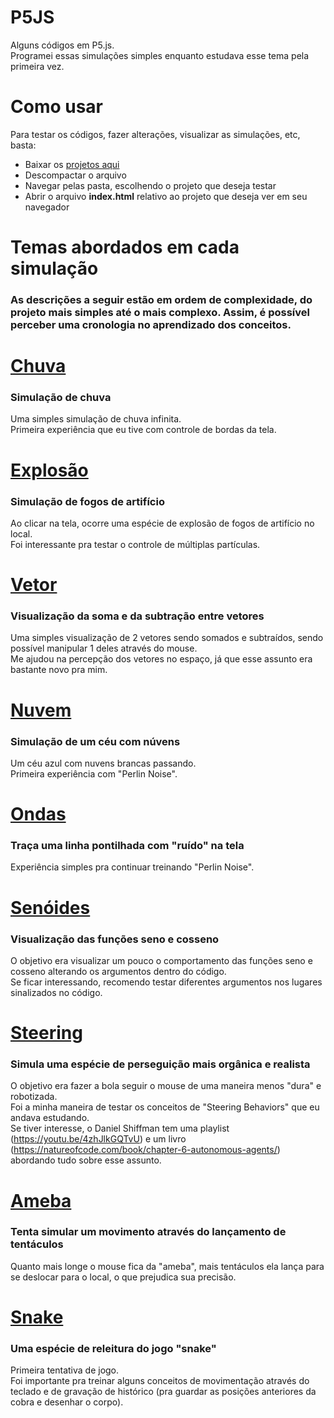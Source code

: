 # P5JS
Alguns códigos em P5.js.  
Programei essas simulações simples enquanto estudava esse tema pela primeira vez.  

# Como usar
Para testar os códigos, fazer alterações, visualizar as simulações, etc, basta:
- Baixar os <a href='https://github.com/ribe3iro/learning-P5JS/archive/refs/heads/main.zip'>projetos aqui</a>
- Descompactar o arquivo
- Navegar pelas pasta, escolhendo o projeto que deseja testar
- Abrir o arquivo <b>index.html</b> relativo ao projeto que deseja ver em seu navegador

# Temas abordados em cada simulação
### As descrições a seguir estão em ordem de complexidade, do projeto mais simples até o mais complexo. Assim, é possível perceber uma cronologia no aprendizado dos conceitos.

# <a href="https://github.com/ribe3iro/learning-P5JS/tree/main/chuva">Chuva<a>
### Simulação de chuva
Uma simples simulação de chuva infinita.  
Primeira experiência que eu tive com controle de bordas da tela.

# <a href="https://github.com/ribe3iro/learning-P5JS/tree/main/explosao">Explosão</a>
### Simulação de fogos de artifício
Ao clicar na tela, ocorre uma espécie de explosão de fogos de artifício no local.  
Foi interessante pra testar o controle de múltiplas partículas.

# <a href="https://github.com/ribe3iro/learning-P5JS/tree/main/vetor">Vetor</a>
### Visualização da soma e da subtração entre vetores
Uma simples visualização de 2 vetores sendo somados e subtraídos, sendo possível manipular 1 deles através do mouse.  
Me ajudou na percepção dos vetores no espaço, já que esse assunto era bastante novo pra mim.

# <a href="https://github.com/ribe3iro/learning-P5JS/tree/main/nuvem">Nuvem</a>
### Simulação de um céu com núvens
Um céu azul com nuvens brancas passando.  
Primeira experiência com "Perlin Noise".

# <a href="https://github.com/ribe3iro/learning-P5JS/tree/main/ondas">Ondas</a>
### Traça uma linha pontilhada com "ruído" na tela
Experiência simples pra continuar treinando "Perlin Noise".

# <a href="https://github.com/ribe3iro/learning-P5JS/tree/main/senoides">Senóides</a>
### Visualização das funções seno e cosseno
O objetivo era visualizar um pouco o comportamento das funções seno e cosseno alterando os argumentos dentro do código.  
Se ficar interessando, recomendo testar diferentes argumentos nos lugares sinalizados no código.
  
# <a href="https://github.com/ribe3iro/learning-P5JS/tree/main/steering">Steering</a>
### Simula uma espécie de perseguição mais orgânica e realista
O objetivo era fazer a bola seguir o mouse de uma maneira menos "dura" e robotizada.  
Foi a minha maneira de testar os conceitos de "Steering Behaviors" que eu andava estudando.  
Se tiver interesse, o Daniel Shiffman tem uma playlist (https://youtu.be/4zhJlkGQTvU) e um livro (https://natureofcode.com/book/chapter-6-autonomous-agents/) abordando tudo sobre esse assunto.

# <a href="https://github.com/ribe3iro/learning-P5JS/tree/main/ameba">Ameba</a>
### Tenta simular um movimento através do lançamento de tentáculos
Quanto mais longe o mouse fica da "ameba", mais tentáculos ela lança para se deslocar para o local, o que prejudica sua precisão.

# <a href="https://github.com/ribe3iro/learning-P5JS/tree/main/snake">Snake</a>
### Uma espécie de releitura do jogo "snake"
Primeira tentativa de jogo.  
Foi importante pra treinar alguns conceitos de movimentação através do teclado e de gravação de histórico (pra guardar as posições anteriores da cobra e desenhar o corpo).
